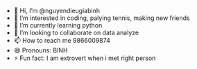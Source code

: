 - 👋 Hi, I’m @nguyendieugiabinh
- 👀 I’m interested in coding, palying tennis, making new friends
- 🌱 I’m currently learning python
- 💞️ I’m looking to collaborate on data analyze
- 📫 How to reach me 9866009874 
- 😄 Pronouns: BINH
- ⚡ Fun fact: I am extrovert when i met right person


<!---
nguyendieugiabinh/nguyendieugiabinh is a ✨ special ✨ repository because its `README.md` (this file) appears on your GitHub profile.
You can click the Preview link to take a look at your changes.
--->
